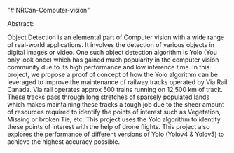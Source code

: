 "# NRCan-Computer-vision" 

Abstract:

Object Detection is an elemental part of Computer vision with a wide range of real-world applications. It involves the detection of various objects in digital images or video. One such object detection algorithm is Yolo (You only look once) which has gained much popularity in the computer vision community due to its high performance and low inference time. In this project, we propose a proof of concept of how the Yolo algorithm can be leveraged to improve the maintenance of railway tracks operated by Via Rail Canada. Via rail operates approx 500 trains running on 12,500 km of track. These tracks pass through long stretches of sparsely populated lands which makes maintaining these tracks a tough job due to the sheer amount of resources required to identify the points of interest such as Vegetation, Missing or broken Tie, etc. This project uses the Yolo algorithm to identify these points of interest with the help of drone flights. This project also explores the performance of different versions of Yolo (Yolov4 & Yolov5) to achieve the highest accuracy possible. 
